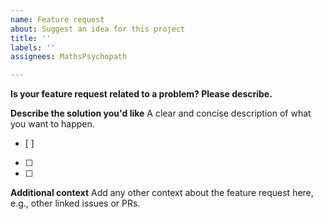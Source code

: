 ```yaml
---
name: Feature request
about: Suggest an idea for this project
title: ''
labels: ''
assignees: MathsPsychopath

---
```


**Is your feature request related to a problem? Please describe.**

**Describe the solution you'd like**
A clear and concise description of what you want to happen.
 - [ ] 
 - [ ]
 - [ ]

**Additional context**
Add any other context about the feature request here, e.g., other linked issues or PRs.
